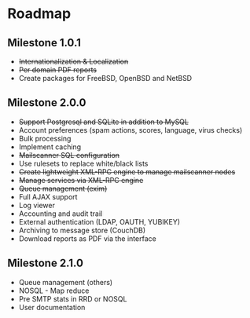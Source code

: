 Roadmap
==

Milestone 1.0.1
--
+ <strike>Internationalization & Localization</strike>
+ <strike>Per domain PDF reports</strike>
+ Create packages for FreeBSD, OpenBSD and NetBSD

Milestone 2.0.0
--
+ <strike>Support Postgresql and SQLite in addition to MySQL</strike>
+ Account preferences (spam actions, scores, language, virus checks)
+ Bulk processing
+ Implement caching
+ <strike>Mailscanner SQL configuration</strike>
+ Use rulesets to replace white/black lists
+ <strike>Create lightweight XML-RPC engine to manage mailscanner nodes</strike>
+ <strike>Manage services via XML-RPC engine</strike>
+ <strike>Queue management (exim)</strike>
+ Full AJAX support
+ Log viewer
+ Accounting and audit trail
+ External authentication (LDAP, OAUTH, YUBIKEY)
+ Archiving to message store (CouchDB)
+ Download reports as PDF via the interface

Milestone 2.1.0
--
+ Queue management (others)
+ NOSQL - Map reduce
+ Pre SMTP stats in RRD or NOSQL
+ User documentation